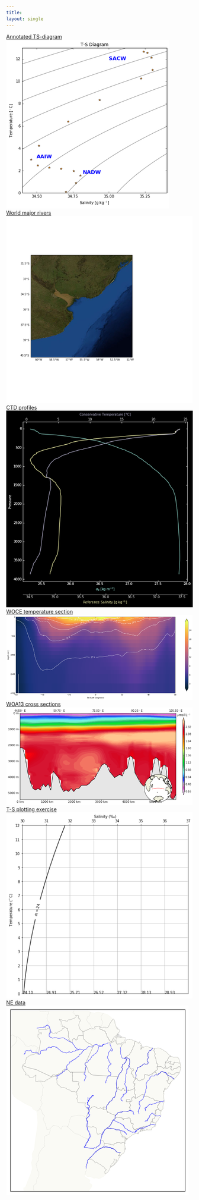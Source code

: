 ```yaml
---
title:
layout: single
---
```


<div id="gallery">
<div><a href="{{ site.url }}{{ site.baseurl }}//notebooks/water_mass"><figcaption>Annotated TS-diagram</figcaption><img src="images/water_mass.png"></a></div>
<div><a href="{{ site.url }}{{ site.baseurl }}//notebooks/satellite_images_rivers"><figcaption>World major rivers</figcaption><img src="images/satellite_images_rivers.png"></a></div>
<div><a href="{{ site.url }}{{ site.baseurl }}//notebooks/ctd_profile"><figcaption>CTD profiles</figcaption><img src="images/ctd_profile.png"></a></div>
<div><a href="{{ site.url }}{{ site.baseurl }}//notebooks/WOCE-temperature"><figcaption>WOCE temperature section</figcaption><img src="images/WOCE-temperature.png"></a></div>
<div><a href="{{ site.url }}{{ site.baseurl }}//notebooks/WOA13_cross-sections"><figcaption>WOA13 cross sections</figcaption><img src="images/WOA13_cross-sections.png"></a></div>
<div><a href="{{ site.url }}{{ site.baseurl }}//notebooks/TS-exercise"><figcaption>T-S plotting exercise</figcaption><img src="images/TS-exercise.png"></a></div>
<div><a href="{{ site.url }}{{ site.baseurl }}//notebooks/Brazil_rivers"><figcaption>NE data</figcaption><img src="images/Brazil_rivers.png"></a></div>
</div>
